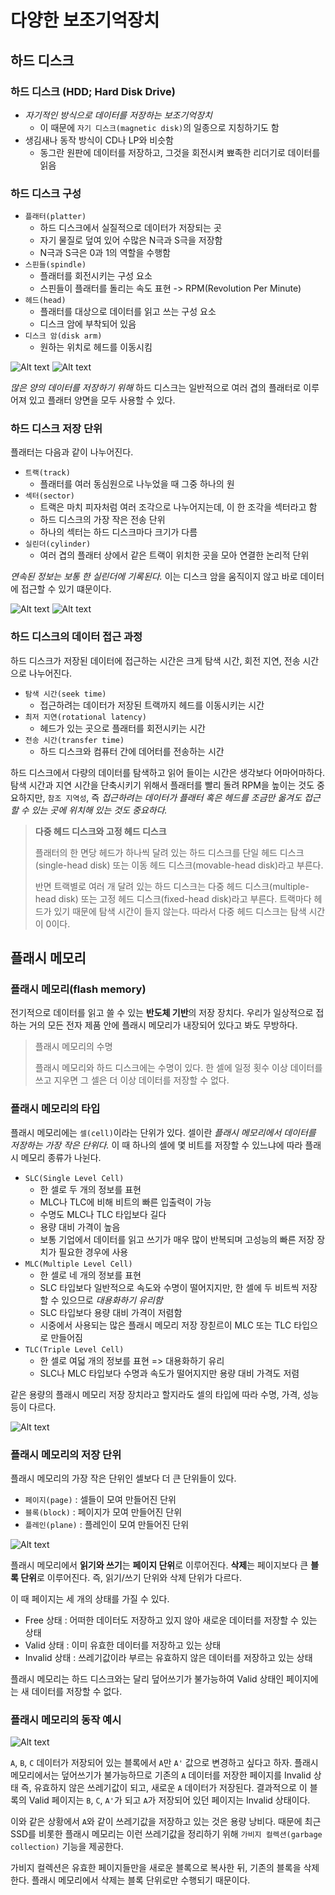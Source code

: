 # 다양한 보조기억장치

## 하드 디스크

### 하드 디스크 (HDD; Hard Disk Drive)

- _자기적인 방식으로 데이터를 저장하는 보조기억장치_
  - 이 때문에 `자기 디스크(magnetic disk)`의 일종으로 지칭하기도 함
- 생김새나 동작 방식이 CD나 LP와 비슷함
  - 동그란 원판에 데이터를 저장하고, 그것을 회전시켜 뾰족한 리더기로 데이터를 읽음

### 하드 디스크 구성

- `플래터(platter)`
  - 하드 디스크에서 실질적으로 데이터가 저장되는 곳
  - 자기 물질로 덮여 있어 수많은 N극과 S극을 저장함
  - N극과 S극은 0과 1의 역할을 수행함
- `스핀들(spindle)`
  - 플래터를 회전시키는 구성 요소
  - 스핀들이 플래터를 돌리는 속도 표현 -> RPM(Revolution Per Minute)
- `헤드(head)`
  - 플래터를 대상으로 데이터를 읽고 쓰는 구성 요소
  - 디스크 암에 부착되어 있음
- `디스크 암(disk arm)`
  - 원하는 위치로 헤드를 이동시킴

![Alt text](image.png)
![Alt text](image-1.png)

_많은 양의 데이터를 저장하기 위해_ 하드 디스크는 일반적으로 여러 겹의 플래터로 이루어져 있고 플래터 양면을 모두 사용할 수 있다.

### 하드 디스크 저장 단위

플래터는 다음과 같이 나누어진다.

- `트랙(track)`
  - 플래터를 여러 동심원으로 나누었을 때 그중 하나의 원
- `섹터(sector)`
  - 트랙은 마치 피자처럼 여러 조각으로 나누어지는데, 이 한 조각을 섹터라고 함
  - 하드 디스크의 가장 작은 전송 단위
  - 하나의 섹터는 하드 디스크마다 크기가 다름
- `실린더(cylinder)`
  - 여러 겹의 플래터 상에서 같은 트랙이 위치한 곳을 모아 연결한 논리적 단위

_연속된 정보는 보통 한 실린더에 기록된다._ 이는 디스크 암을 움직이지 않고 바로 데이터에 접근할 수 있기 떄문이다.

![Alt text](image-2.png)
![Alt text](image-3.png)

### 하드 디스크의 데이터 접근 과정

하드 디스크가 저장된 데이터에 접근하는 시간은 크게 탐색 시간, 회전 지연, 전송 시간으로 나누어진다.

- `탐색 시간(seek time)`
  - 접근하려는 데이터가 저장된 트랙까지 헤드를 이동시키는 시간
- `최저 지연(rotational latency)`
  - 헤드가 있는 곳으로 플래터를 회전시키는 시간
- `전송 시간(transfer time)`
  - 하드 디스크와 컴퓨터 간에 데어터를 전송하는 시간

하드 디스크에서 다량의 데이터를 탐색하고 읽어 들이는 시간은 생각보다 어마어마하다. 탐색 시간과 지연 시간을 단축시키기 위해서 플래터를 빨리 돌려 RPM을 높이는 것도 중요하지만, `참조 지역성`, 즉 _접근하려는 데이터가 플래터 혹은 헤드를 조금만 옮겨도 접근할 수 있는 곳에 위치해 있는 것도 중요하다._

> **다중 헤드 디스크와 고정 헤드 디스크**
>
> 플래터의 한 면당 헤드가 하나씩 달려 있는 하드 디스크를 단일 헤드 디스크(single-head disk) 또는 이동 헤드 디스크(movable-head disk)라고 부른다.
>
> 반면 트랙별로 여러 개 달려 있는 하드 디스크는 다중 헤드 디스크(multiple-head disk) 또는 고정 헤드 디스크(fixed-head disk)라고 부른다. 트랙마다 헤드가 있기 때문에 탐색 시간이 들지 않는다. 따라서 다중 헤드 디스크는 탐색 시간이 0이다.

## 플래시 메모리

### 플래시 메모리(flash memory)

전기적으로 데이터를 읽고 쓸 수 있는 **반도체 기반**의 저장 장치다. 우리가 일상적으로 접하는 거의 모든 전자 제품 안에 플래시 메모리가 내장되어 있다고 봐도 무방하다.

> 플래시 메모리의 수명
>
> 플래시 메모리와 하드 디스크에는 수명이 있다. 한 셀에 일정 횟수 이상 데이터를 쓰고 지우면 그 셀은 더 이상 데이터를 저장할 수 없다.

### 플래시 메모리의 타입

플래시 메모리에는 `셀(cell)`이라는 단위가 있다. 셀이란 _플래시 메모리에서 데이터를 저장하는 가장 작은 단위다._ 이 때 하나의 셀에 몇 비트를 저장할 수 있느냐에 따라 플래시 메모리 종류가 나뉜다.

- `SLC(Single Level Cell)`
  - 한 셀로 두 개의 정보를 표현
  - MLC나 TLC에 비해 비트의 빠른 입출력이 가능
  - 수명도 MLC나 TLC 타입보다 길다
  - 용량 대비 가격이 높음
  - 보통 기업에서 데이터를 읽고 쓰기가 매우 많이 반복되며 고성능의 빠른 저장 장치가 필요한 경우에 사용
- `MLC(Multiple Level Cell)`
  - 한 셀로 네 개의 정보를 표현
  - SLC 타입보다 일반적으로 속도와 수명이 떨어지지만, 한 셀에 두 비트씩 저장할 수 있으므로 _대용화하기 유리함_
  - SLC 타입보다 용량 대비 가격이 저렴함
  - 시중에서 사용되는 많은 플래시 메모리 저장 장칟르이 MLC 또는 TLC 타입으로 만들어짐
- `TLC(Triple Level Cell)`
  - 한 셀로 여덟 개의 정보를 표현 => 대용화하기 유리
  - SLC나 MLC 타입보다 수명과 속도가 떨어지지만 용량 대비 가격도 저렴

같은 용량의 플래시 메모리 저장 장치라고 할지라도 셀의 타입에 따라 수명, 가격, 성능 등이 다르다. 

![Alt text](image-4.png)

### 플래시 메모리의 저장 단위

플래시 메모리의 가장 작은 단위인 셀보다 더 큰 단위들이 있다.

- `페이지(page)` : 셀들이 모여 만들어진 단위
- `블록(block)` : 페이지가 모여 만들어진 단위
- `플레인(plane)` : 플레인이 모여 만들어진 단위

![Alt text](image-6.png)

플래시 메모리에서 **읽기와 쓰기**는 **페이지 단위**로 이루어진다. **삭제**는 페이지보다 큰 **블록 단위**로 이루어진다. 즉, 읽기/쓰기 단위와 삭제 단위가 다르다.

이 때 페이지는 세 개의 상태를 가질 수 있다.

- Free 상태 : 어떠한 데이터도 저장하고 있지 않아 새로운 데이터를 저장할 수 있는 상태
- Valid 상태 : 이미 유효한 데이터를 저장하고 있는 상태
- Invalid 상태 : 쓰레기값이라 부르는 유효하지 않은 데이터를 저장하고 있는 상태

플래시 메모리는 하드 디스크와는 달리 덮어쓰기가 불가능하여 Valid 상태인 페이지에는 새 데이터를 저장할 수 없다.

### 플래시 메모리의 동작 예시

![Alt text](image-5.png)

`A`, `B`, `C` 데이터가 저장되어 있는 블록에서 `A`만 `A'` 값으로 변경하고 싶다고 하자. 플래시 메모리에서는 덮어쓰기가 불가능하므로 기존의 `A` 데이터를 저장한 페이지를 Invalid 상태 즉, 유효하지 않은 쓰레기값이 되고, 새로운 `A` 데이터가 저장된다. 결과적으로 이 블록의 Valid 페이지는 `B`, `C`, `A'`가 되고 `A`가 저장되어 있던 페이지는 Invalid 상태이다.

이와 같은 상황에서 `A`와 같이 쓰레기값을 저장하고 있는 것은 용량 낭비다. 때문에 최근 SSD를 비롯한 플래시 메모리는 이런 쓰레기값을 정리하기 위해 `가비지 컬렉션(garbage collection)` 기능을 제공한다.

가비지 컬렉션은 유효한 페이지들만을 새로운 블록으로 복사한 뒤, 기존의 블록을 삭제한다. 플래시 메모리에서 삭제는 블록 단위로만 수행되기 때문이다.
